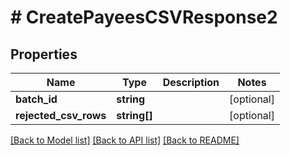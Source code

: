 # # CreatePayeesCSVResponse2

## Properties

Name | Type | Description | Notes
------------ | ------------- | ------------- | -------------
**batch_id** | **string** |  | [optional] 
**rejected_csv_rows** | **string[]** |  | [optional] 

[[Back to Model list]](../../README.md#documentation-for-models) [[Back to API list]](../../README.md#documentation-for-api-endpoints) [[Back to README]](../../README.md)


